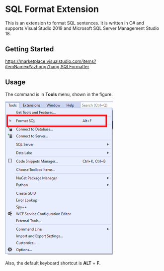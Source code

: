 # SQL Format Extension

This is an extension to format SQL sentences. It is written in C# and supports Visual Studio 2019 and Microsoft SQL Server Management Studio 18.

## Getting Started

https://marketplace.visualstudio.com/items?itemName=YazhongZhang.SQLFormatter

## Usage

The command is in **Tools** menu, shown in the figure.

![screenshot](https://raw.githubusercontent.com/zhangyazhong/SQLFormatExtension/master/res/screenshot1.png)

Also, the default keyboard shortcut is **ALT** + **F**.
